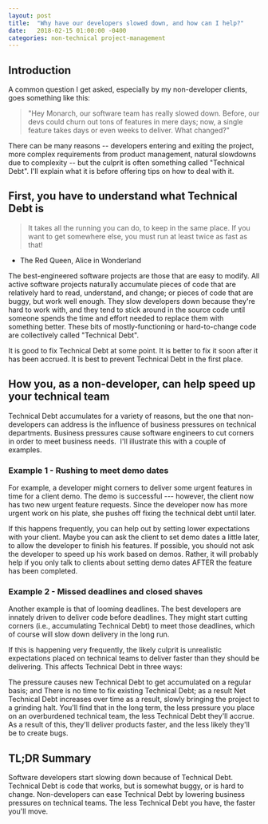 ```yaml
---
layout: post
title:  "Why have our developers slowed down, and how can I help?"
date:   2018-02-15 01:00:00 -0400
categories: non-technical project-management
---
```


## Introduction

A common question I get asked, especially by my non-developer clients, goes something like this: 

> "Hey Monarch, our software team has really slowed down. Before, our devs could churn out tons of features in mere days; now, a single feature takes days or even weeks to deliver. What changed?"

There can be many reasons -- developers entering and exiting the project, more complex requirements from product management, natural slowdowns due to complexity -- but the culprit is often something called "Technical Debt". I'll explain what it is before offering tips on how to deal with it.

## First, you have to understand what Technical Debt is

> It takes all the running you can do, to keep in the same place. If you want to get somewhere else, you must run at least twice as fast as that!
- The Red Queen, Alice in Wonderland

The best-engineered software projects are those that are easy to modify. All active software projects naturally accumulate pieces of code that are relatively hard to read, understand, and change; or pieces of code that are buggy, but work well enough. They slow developers down because they're hard to work with, and they tend to stick around in the source code until someone spends the time and effort needed to replace them with something better. These bits of mostly-functioning or hard-to-change code are collectively called "Technical Debt".

It is good to fix Technical Debt at some point. It is better to fix it soon after it has been accrued. It is best to prevent Technical Debt in the first place.

## How you, as a non-developer, can help speed up your technical team

Technical Debt accumulates for a variety of reasons, but the one that non-developers can address is the influence of business pressures on technical departments. Business pressures cause software engineers to cut corners in order to meet business needs.  I'll illustrate this with a couple of examples.


### Example 1 - Rushing to meet demo dates

For example, a developer might corners to deliver some urgent features in time for a client demo. The demo is successful --- however, the client now has two new urgent feature requests. Since the developer now has more urgent work on his plate, she pushes off fixing the technical debt until later.

If this happens frequently, you can help out by setting lower expectations with your client. Maybe you can ask the client to set demo dates a little later, to allow the developer to finish his features. If possible, you should not ask the developer to speed up his work based on demos. Rather, it will probably help if you only talk to clients about setting demo dates AFTER the feature has been completed.

### Example 2 - Missed deadlines and closed shaves
Another example is that of looming deadlines. The best developers are innately driven to deliver code before deadlines. They might start cutting corners (i.e., accumulating Technical Debt) to meet those deadlines, which of course will slow down delivery in the long run.

If this is happening very frequently, the likely culprit is unrealistic expectations placed on technical teams to deliver faster than they should be delivering. This affects Technical Debt in three ways:

The pressure causes new Technical Debt to get accumulated on a regular basis; and
There is no time to fix existing Technical Debt; as a result
Net Technical Debt increases over time as a result, slowly bringing the project to a grinding halt.
You'll find that in the long term, the less pressure you place on an overburdened technical team, the less Technical Debt they'll accrue. As a result of this, they'll deliver products faster, and the less likely they'll be to create bugs.

## TL;DR Summary

Software developers start slowing down because of Technical Debt. Technical Debt is code that works, but is somewhat buggy, or is hard to change. Non-developers can ease Technical Debt by lowering business pressures on technical teams. The less Technical Debt you have, the faster you'll move.


